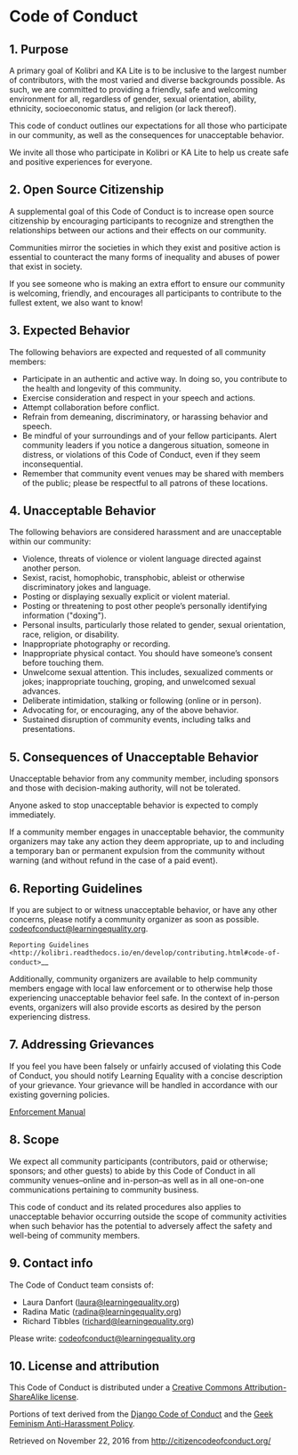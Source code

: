 # Code of Conduct

## 1. Purpose

A primary goal of Kolibri and KA Lite is to be inclusive to the largest
number of contributors, with the most varied and diverse backgrounds
possible. As such, we are committed to providing a friendly, safe and
welcoming environment for all, regardless of gender, sexual orientation,
ability, ethnicity, socioeconomic status, and religion (or lack
thereof).

This code of conduct outlines our expectations for all those who
participate in our community, as well as the consequences for
unacceptable behavior.

We invite all those who participate in Kolibri or KA Lite to help us
create safe and positive experiences for everyone.

## 2. Open Source Citizenship

A supplemental goal of this Code of Conduct is to increase open source
citizenship by encouraging participants to recognize and strengthen the
relationships between our actions and their effects on our community.

Communities mirror the societies in which they exist and positive action
is essential to counteract the many forms of inequality and abuses of
power that exist in society.

If you see someone who is making an extra effort to ensure our community
is welcoming, friendly, and encourages all participants to contribute to
the fullest extent, we also want to know!

## 3. Expected Behavior

The following behaviors are expected and requested of all community
members:

-  Participate in an authentic and active way. In doing so, you
   contribute to the health and longevity of this community.
-  Exercise consideration and respect in your speech and actions.
-  Attempt collaboration before conflict.
-  Refrain from demeaning, discriminatory, or harassing behavior and
   speech.
-  Be mindful of your surroundings and of your fellow participants.
   Alert community leaders if you notice a dangerous situation, someone
   in distress, or violations of this Code of Conduct, even if they seem
   inconsequential.
-  Remember that community event venues may be shared with members of
   the public; please be respectful to all patrons of these locations.

## 4. Unacceptable Behavior

The following behaviors are considered harassment and are unacceptable
within our community:

-  Violence, threats of violence or violent language directed against
   another person.
-  Sexist, racist, homophobic, transphobic, ableist or otherwise
   discriminatory jokes and language.
-  Posting or displaying sexually explicit or violent material.
-  Posting or threatening to post other people’s personally identifying
   information ("doxing").
-  Personal insults, particularly those related to gender, sexual
   orientation, race, religion, or disability.
-  Inappropriate photography or recording.
-  Inappropriate physical contact. You should have someone’s consent
   before touching them.
-  Unwelcome sexual attention. This includes, sexualized comments or
   jokes; inappropriate touching, groping, and unwelcomed sexual
   advances.
-  Deliberate intimidation, stalking or following (online or in person).
-  Advocating for, or encouraging, any of the above behavior.
-  Sustained disruption of community events, including talks and
   presentations.

## 5. Consequences of Unacceptable Behavior

Unacceptable behavior from any community member, including sponsors and
those with decision-making authority, will not be tolerated.

Anyone asked to stop unacceptable behavior is expected to comply
immediately.

If a community member engages in unacceptable behavior, the community
organizers may take any action they deem appropriate, up to and
including a temporary ban or permanent expulsion from the community
without warning (and without refund in the case of a paid event).

## 6. Reporting Guidelines

If you are subject to or witness unacceptable behavior, or have any
other concerns, please notify a community organizer as soon as possible.
codeofconduct@learningequality.org.

`Reporting
Guidelines <http://kolibri.readthedocs.io/en/develop/contributing.html#code-of-conduct>`__

Additionally, community organizers are available to help community
members engage with local law enforcement or to otherwise help those
experiencing unacceptable behavior feel safe. In the context of
in-person events, organizers will also provide escorts as desired by the
person experiencing distress.

## 7. Addressing Grievances

If you feel you have been falsely or unfairly accused of violating this
Code of Conduct, you should notify Learning Equality with a concise
description of your grievance. Your grievance will be handled in
accordance with our existing governing policies.

[Enforcement Manual](http://kolibri.readthedocs.io/en/develop/contributing.html#code-of-conduct)

## 8. Scope

We expect all community participants (contributors, paid or otherwise;
sponsors; and other guests) to abide by this Code of Conduct in all
community venues–online and in-person–as well as in all one-on-one
communications pertaining to community business.

This code of conduct and its related procedures also applies to
unacceptable behavior occurring outside the scope of community
activities when such behavior has the potential to adversely affect the
safety and well-being of community members.

## 9. Contact info

The Code of Conduct team consists of:

 * Laura Danfort (laura@learningequality.org)
 * Radina Matic (radina@learningequality.org)
 * Richard Tibbles (richard@learningequality.org)

Please write: codeofconduct@learningequality.org

## 10. License and attribution

This Code of Conduct is distributed under a [Creative Commons
Attribution-ShareAlike
license](http://creativecommons.org/licenses/by-sa/3.0/).

Portions of text derived from the [Django Code of
Conduct](https://www.djangoproject.com/conduct/) and the [Geek
Feminism Anti-Harassment
Policy](http://geekfeminism.wikia.com/wiki/Conference_anti-harassment/Policy).

Retrieved on November 22, 2016 from http://citizencodeofconduct.org/

